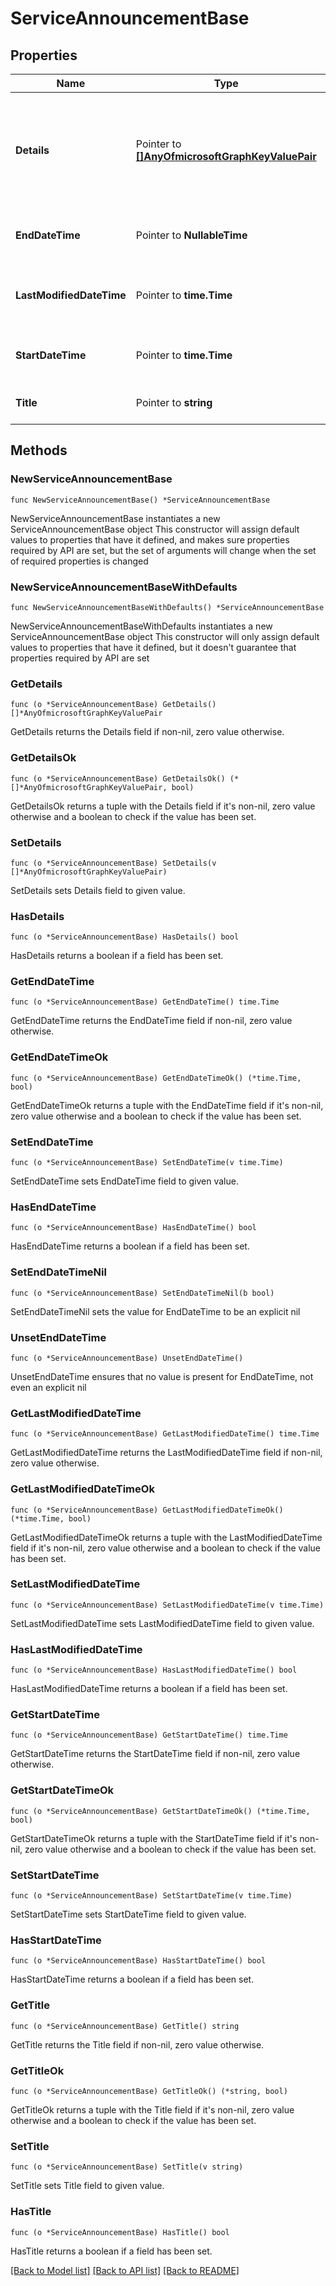 # ServiceAnnouncementBase

## Properties

Name | Type | Description | Notes
------------ | ------------- | ------------- | -------------
**Details** | Pointer to [**[]AnyOfmicrosoftGraphKeyValuePair**](AnyOfmicrosoftGraphKeyValuePair.md) | Additional details about service event. This property doesn&#39;t support filters. | [optional] 
**EndDateTime** | Pointer to **NullableTime** | The end time of the service event. | [optional] 
**LastModifiedDateTime** | Pointer to **time.Time** | The last modified time of the service event. | [optional] 
**StartDateTime** | Pointer to **time.Time** | The start time of the service event. | [optional] 
**Title** | Pointer to **string** | The title of the service event. | [optional] 

## Methods

### NewServiceAnnouncementBase

`func NewServiceAnnouncementBase() *ServiceAnnouncementBase`

NewServiceAnnouncementBase instantiates a new ServiceAnnouncementBase object
This constructor will assign default values to properties that have it defined,
and makes sure properties required by API are set, but the set of arguments
will change when the set of required properties is changed

### NewServiceAnnouncementBaseWithDefaults

`func NewServiceAnnouncementBaseWithDefaults() *ServiceAnnouncementBase`

NewServiceAnnouncementBaseWithDefaults instantiates a new ServiceAnnouncementBase object
This constructor will only assign default values to properties that have it defined,
but it doesn't guarantee that properties required by API are set

### GetDetails

`func (o *ServiceAnnouncementBase) GetDetails() []*AnyOfmicrosoftGraphKeyValuePair`

GetDetails returns the Details field if non-nil, zero value otherwise.

### GetDetailsOk

`func (o *ServiceAnnouncementBase) GetDetailsOk() (*[]*AnyOfmicrosoftGraphKeyValuePair, bool)`

GetDetailsOk returns a tuple with the Details field if it's non-nil, zero value otherwise
and a boolean to check if the value has been set.

### SetDetails

`func (o *ServiceAnnouncementBase) SetDetails(v []*AnyOfmicrosoftGraphKeyValuePair)`

SetDetails sets Details field to given value.

### HasDetails

`func (o *ServiceAnnouncementBase) HasDetails() bool`

HasDetails returns a boolean if a field has been set.

### GetEndDateTime

`func (o *ServiceAnnouncementBase) GetEndDateTime() time.Time`

GetEndDateTime returns the EndDateTime field if non-nil, zero value otherwise.

### GetEndDateTimeOk

`func (o *ServiceAnnouncementBase) GetEndDateTimeOk() (*time.Time, bool)`

GetEndDateTimeOk returns a tuple with the EndDateTime field if it's non-nil, zero value otherwise
and a boolean to check if the value has been set.

### SetEndDateTime

`func (o *ServiceAnnouncementBase) SetEndDateTime(v time.Time)`

SetEndDateTime sets EndDateTime field to given value.

### HasEndDateTime

`func (o *ServiceAnnouncementBase) HasEndDateTime() bool`

HasEndDateTime returns a boolean if a field has been set.

### SetEndDateTimeNil

`func (o *ServiceAnnouncementBase) SetEndDateTimeNil(b bool)`

 SetEndDateTimeNil sets the value for EndDateTime to be an explicit nil

### UnsetEndDateTime
`func (o *ServiceAnnouncementBase) UnsetEndDateTime()`

UnsetEndDateTime ensures that no value is present for EndDateTime, not even an explicit nil
### GetLastModifiedDateTime

`func (o *ServiceAnnouncementBase) GetLastModifiedDateTime() time.Time`

GetLastModifiedDateTime returns the LastModifiedDateTime field if non-nil, zero value otherwise.

### GetLastModifiedDateTimeOk

`func (o *ServiceAnnouncementBase) GetLastModifiedDateTimeOk() (*time.Time, bool)`

GetLastModifiedDateTimeOk returns a tuple with the LastModifiedDateTime field if it's non-nil, zero value otherwise
and a boolean to check if the value has been set.

### SetLastModifiedDateTime

`func (o *ServiceAnnouncementBase) SetLastModifiedDateTime(v time.Time)`

SetLastModifiedDateTime sets LastModifiedDateTime field to given value.

### HasLastModifiedDateTime

`func (o *ServiceAnnouncementBase) HasLastModifiedDateTime() bool`

HasLastModifiedDateTime returns a boolean if a field has been set.

### GetStartDateTime

`func (o *ServiceAnnouncementBase) GetStartDateTime() time.Time`

GetStartDateTime returns the StartDateTime field if non-nil, zero value otherwise.

### GetStartDateTimeOk

`func (o *ServiceAnnouncementBase) GetStartDateTimeOk() (*time.Time, bool)`

GetStartDateTimeOk returns a tuple with the StartDateTime field if it's non-nil, zero value otherwise
and a boolean to check if the value has been set.

### SetStartDateTime

`func (o *ServiceAnnouncementBase) SetStartDateTime(v time.Time)`

SetStartDateTime sets StartDateTime field to given value.

### HasStartDateTime

`func (o *ServiceAnnouncementBase) HasStartDateTime() bool`

HasStartDateTime returns a boolean if a field has been set.

### GetTitle

`func (o *ServiceAnnouncementBase) GetTitle() string`

GetTitle returns the Title field if non-nil, zero value otherwise.

### GetTitleOk

`func (o *ServiceAnnouncementBase) GetTitleOk() (*string, bool)`

GetTitleOk returns a tuple with the Title field if it's non-nil, zero value otherwise
and a boolean to check if the value has been set.

### SetTitle

`func (o *ServiceAnnouncementBase) SetTitle(v string)`

SetTitle sets Title field to given value.

### HasTitle

`func (o *ServiceAnnouncementBase) HasTitle() bool`

HasTitle returns a boolean if a field has been set.


[[Back to Model list]](../README.md#documentation-for-models) [[Back to API list]](../README.md#documentation-for-api-endpoints) [[Back to README]](../README.md)


